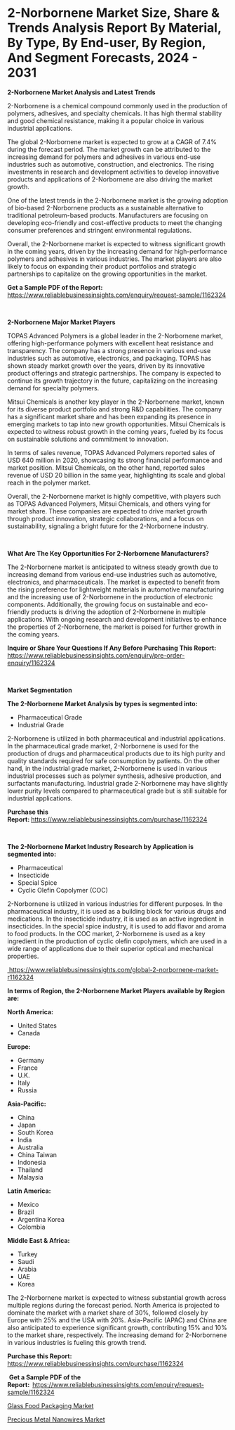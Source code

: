 <p><h1>2-Norbornene Market Size, Share & Trends Analysis Report By Material, By Type, By End-user, By Region, And Segment Forecasts, 2024 - 2031</h1></p><p><strong>2-Norbornene Market Analysis and Latest Trends</strong></p>
<p><p>2-Norbornene is a chemical compound commonly used in the production of polymers, adhesives, and specialty chemicals. It has high thermal stability and good chemical resistance, making it a popular choice in various industrial applications.</p><p>The global 2-Norbornene market is expected to grow at a CAGR of 7.4% during the forecast period. The market growth can be attributed to the increasing demand for polymers and adhesives in various end-use industries such as automotive, construction, and electronics. The rising investments in research and development activities to develop innovative products and applications of 2-Norbornene are also driving the market growth.</p><p>One of the latest trends in the 2-Norbornene market is the growing adoption of bio-based 2-Norbornene products as a sustainable alternative to traditional petroleum-based products. Manufacturers are focusing on developing eco-friendly and cost-effective products to meet the changing consumer preferences and stringent environmental regulations.</p><p>Overall, the 2-Norbornene market is expected to witness significant growth in the coming years, driven by the increasing demand for high-performance polymers and adhesives in various industries. The market players are also likely to focus on expanding their product portfolios and strategic partnerships to capitalize on the growing opportunities in the market.</p></p>
<p><strong>Get a Sample PDF of the Report:&nbsp;</strong> <a href="https://www.reliablebusinessinsights.com/enquiry/request-sample/1162324">https://www.reliablebusinessinsights.com/enquiry/request-sample/1162324</a></p>
<p>&nbsp;</p>
<p><strong>2-Norbornene Major Market Players</strong></p>
<p><p>TOPAS Advanced Polymers is a global leader in the 2-Norbornene market, offering high-performance polymers with excellent heat resistance and transparency. The company has a strong presence in various end-use industries such as automotive, electronics, and packaging. TOPAS has shown steady market growth over the years, driven by its innovative product offerings and strategic partnerships. The company is expected to continue its growth trajectory in the future, capitalizing on the increasing demand for specialty polymers.</p><p>Mitsui Chemicals is another key player in the 2-Norbornene market, known for its diverse product portfolio and strong R&D capabilities. The company has a significant market share and has been expanding its presence in emerging markets to tap into new growth opportunities. Mitsui Chemicals is expected to witness robust growth in the coming years, fueled by its focus on sustainable solutions and commitment to innovation.</p><p>In terms of sales revenue, TOPAS Advanced Polymers reported sales of USD 640 million in 2020, showcasing its strong financial performance and market position. Mitsui Chemicals, on the other hand, reported sales revenue of USD 20 billion in the same year, highlighting its scale and global reach in the polymer market.</p><p>Overall, the 2-Norbornene market is highly competitive, with players such as TOPAS Advanced Polymers, Mitsui Chemicals, and others vying for market share. These companies are expected to drive market growth through product innovation, strategic collaborations, and a focus on sustainability, signaling a bright future for the 2-Norbornene industry.</p></p>
<p>&nbsp;</p>
<p><strong>What Are The Key Opportunities For 2-Norbornene Manufacturers?</strong></p>
<p><p>The 2-Norbornene market is anticipated to witness steady growth due to increasing demand from various end-use industries such as automotive, electronics, and pharmaceuticals. The market is expected to benefit from the rising preference for lightweight materials in automotive manufacturing and the increasing use of 2-Norbornene in the production of electronic components. Additionally, the growing focus on sustainable and eco-friendly products is driving the adoption of 2-Norbornene in multiple applications. With ongoing research and development initiatives to enhance the properties of 2-Norbornene, the market is poised for further growth in the coming years.</p></p>
<p><strong>Inquire or Share Your Questions If Any Before Purchasing This Report:</strong> <a href="https://www.reliablebusinessinsights.com/enquiry/pre-order-enquiry/1162324">https://www.reliablebusinessinsights.com/enquiry/pre-order-enquiry/1162324</a></p>
<p>&nbsp;</p>
<p><strong>Market Segmentation</strong></p>
<p><strong>The 2-Norbornene Market Analysis by types is segmented into:</strong></p>
<p><ul><li>Pharmaceutical Grade</li><li>Industrial Grade</li></ul></p>
<p><p>2-Norbornene is utilized in both pharmaceutical and industrial applications. In the pharmaceutical grade market, 2-Norbornene is used for the production of drugs and pharmaceutical products due to its high purity and quality standards required for safe consumption by patients. On the other hand, in the industrial grade market, 2-Norbornene is used in various industrial processes such as polymer synthesis, adhesive production, and surfactants manufacturing. Industrial grade 2-Norbornene may have slightly lower purity levels compared to pharmaceutical grade but is still suitable for industrial applications.</p></p>
<p><strong>Purchase this Report:&nbsp;</strong><a href="https://www.reliablebusinessinsights.com/purchase/1162324">https://www.reliablebusinessinsights.com/purchase/1162324</a></p>
<p>&nbsp;</p>
<p><strong>The 2-Norbornene Market Industry Research by Application is segmented into:</strong></p>
<p><ul><li>Pharmaceutical</li><li>Insecticide</li><li>Special Spice</li><li>Cyclic Olefin Copolymer (COC)</li></ul></p>
<p><p>2-Norbornene is utilized in various industries for different purposes. In the pharmaceutical industry, it is used as a building block for various drugs and medications. In the insecticide industry, it is used as an active ingredient in insecticides. In the special spice industry, it is used to add flavor and aroma to food products. In the COC market, 2-Norbornene is used as a key ingredient in the production of cyclic olefin copolymers, which are used in a wide range of applications due to their superior optical and mechanical properties.</p></p>
<p><a href="https://www.reliablebusinessinsights.com/global-2-norbornene-market-r1162324">&nbsp;https://www.reliablebusinessinsights.com/global-2-norbornene-market-r1162324</a></p>
<p><strong>In terms of Region, the 2-Norbornene Market Players available by Region are:</strong></p>
<p>
    <p> <strong> North America: </strong>
        <ul>
            <li>United States</li>
            <li>Canada</li>
        </ul>
        </p> 
    <p> <strong> Europe: </strong>
        <ul>
            <li>Germany</li>
            <li>France</li>
            <li>U.K.</li>
            <li>Italy</li>
            <li>Russia</li>
        </ul>
        </p> 
    <p> <strong> Asia-Pacific: </strong>
        <ul>
            <li>China</li>
            <li>Japan</li>
            <li>South Korea</li>
            <li>India</li>
            <li>Australia</li>
            <li>China Taiwan</li>
            <li>Indonesia</li>
            <li>Thailand</li>
            <li>Malaysia</li>
        </ul>
        </p> 
    <p> <strong> Latin America: </strong>
        <ul>
            <li>Mexico</li>
            <li>Brazil</li>
            <li>Argentina Korea</li>
            <li>Colombia</li>
        </ul>
        </p> 
    <p> <strong> Middle East & Africa: </strong>
        <ul>
            <li>Turkey</li>
            <li>Saudi</li>
            <li>Arabia</li>
            <li>UAE</li>
            <li>Korea</li>
        </ul>
    </p>
    </p>
<p><p>The 2-Norbornene market is expected to witness substantial growth across multiple regions during the forecast period. North America is projected to dominate the market with a market share of 30%, followed closely by Europe with 25% and the USA with 20%. Asia-Pacific (APAC) and China are also anticipated to experience significant growth, contributing 15% and 10% to the market share, respectively. The increasing demand for 2-Norbornene in various industries is fueling this growth trend.</p></p>
<p><strong>Purchase this Report: </strong><a href="https://www.reliablebusinessinsights.com/purchase/1162324">https://www.reliablebusinessinsights.com/purchase/1162324</a></p>
<p>&nbsp;<strong>Get a Sample PDF of the Report:&nbsp;&nbsp;</strong><a href="https://www.reliablebusinessinsights.com/enquiry/request-sample/1162324">https://www.reliablebusinessinsights.com/enquiry/request-sample/1162324</a></p>
<p><strong></strong></p>
<p><p><a href="https://github.com/xvyfpyhu18/Market-Research-Report-List-1/blob/main/glass-food-packaging-market.md">Glass Food Packaging Market</a></p><p><a href="https://github.com/YashRP12/Market-Research-Report-List-5/blob/main/precious-metal-nanowires-market.md">Precious Metal Nanowires Market</a></p></p>